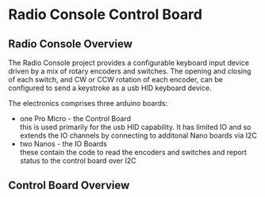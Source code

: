 # Radio Console Control Board

## Radio Console Overview
The Radio Console project provides a configurable keyboard input device driven by a mix of rotary encoders and switches. The opening and closing of each switch, and CW or CCW rotation of each encoder, can be configured to send a keystroke as a usb HID keyboard device.

The electronics comprises three arduino boards:

- one Pro Micro - the Control Board  
this is used primarily for the usb HID capability. It has limited IO and so extends the IO channels by connecting to additonal Nano boards via I2C
- two Nanos - the IO Boards  
these contain the code to read the encoders and switches and report status to the control board over I2C

## Control Board Overview

